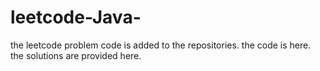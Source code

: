 # leetcode-Java-
the leetcode problem code is added to the repositories.
the code is here.
the solutions are provided here.
























